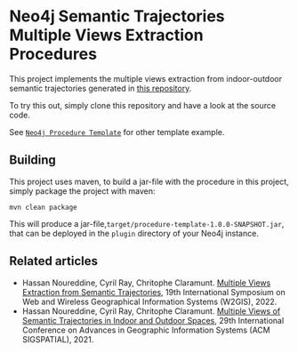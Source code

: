 # Neo4j Semantic Trajectories Multiple Views Extraction Procedures

This project implements the multiple views extraction from indoor-outdoor semantic trajectories generated in [this repository](https://github.com/hassanoureddine/offline-semantic-trajectory).

To try this out, simply clone this repository and have a look at the source code.

See [`Neo4j Procedure Template`](https://github.com/neo4j-examples/neo4j-procedure-template) for other template example.

## Building

This project uses maven, to build a jar-file with the procedure in this
project, simply package the project with maven:

    mvn clean package

This will produce a jar-file,`target/procedure-template-1.0.0-SNAPSHOT.jar`,
that can be deployed in the `plugin` directory of your Neo4j instance.

## Related articles

* Hassan Noureddine, Cyril Ray, Chritophe Claramunt. [Multiple Views Extraction from Semantic Trajectories](https://www.researchgate.net/publication/360227733_Multiple_Views_Extraction_from_Semantic_Trajectories), 19th International Symposium on Web and Wireless Geographical Information Systems (W2GIS), 2022.
* Hassan Noureddine, Cyril Ray, Chritophe Claramunt. [Multiple Views of Semantic Trajectories in Indoor and Outdoor Spaces](https://www.researchgate.net/publication/355793018_Multiple_Views_of_Semantic_Trajectories_in_Indoor_and_Outdoor_Spaces), 29th International Conference on Advances in Geographic Information Systems (ACM SIGSPATIAL), 2021. 